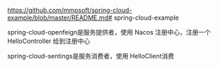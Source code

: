 https://github.com/mmpsoft/spring-cloud-example/blob/master/README.md# spring-cloud-example

spring-cloud-openfeign是服务提供者，使用 Nacos 注册中心，注册一个 HelloController 给到注册中心

spring-cloud-sentings是服务消费者，使用 HelloClient消费
